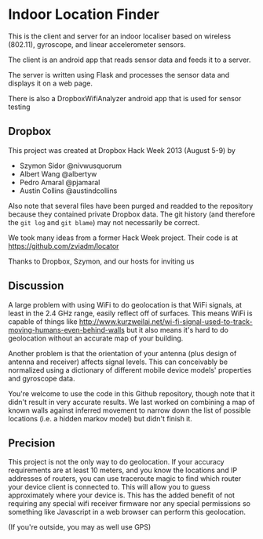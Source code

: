 Indoor Location Finder
======================
This is the client and server for an indoor localiser based on wireless (802.11), gyroscope, and linear accelerometer sensors.

The client is an android app that reads sensor data and feeds it to a server.

The server is written using Flask and processes the sensor data and displays it on a web page.

There is also a DropboxWifiAnalyzer android app that is used for sensor testing



Dropbox
-------
This project was created at Dropbox Hack Week 2013 (August 5-9) by
 - Szymon Sidor @nivwusquorum
 - Albert Wang @albertyw
 - Pedro Amaral @pjamaral
 - Austin Collins @austindcollins

Also note that several files have been purged and readded to the repository because they contained private Dropbox data.  The
git history (and therefore the `git log` and `git blame`) may not necessarily be correct.

We took many ideas from a former Hack Week project.  Their code is at
https://github.com/zviadm/locator

Thanks to Dropbox, Szymon, and our hosts for inviting us

Discussion
----------
A large problem with using WiFi to do geolocation is that WiFi signals, at
least in the 2.4 GHz range, easily reflect off of surfaces.  This means WiFi is
capable of things like http://www.kurzweilai.net/wi-fi-signal-used-to-track-moving-humans-even-behind-walls
but it also means it's hard to do geolocation without an accurate map of your building.

Another problem is that the orientation of your antenna (plus design of antenna
and receiver) affects signal levels.  This can conceivably be normalized using
a dictionary of different mobile device models' properties and gyroscope data.

You're welcome to use the code in this Github repository, though note that it
didn't result in very accurate results.  We last worked on combining a map of
known walls against inferred movement to narrow down the list of possible
locations (i.e. a hidden markov model) but didn't finish it.

Precision
---------
This project is not the only way to do geolocation.  If your accuracy
requirements are at least 10 meters, and you know the locations and IP
addresses of routers, you can use traceroute magic to find which router your
device client is connected to.  This will allow you to guess approximately
where your device is.  This has the added benefit of not requiring any special
wifi receiver firmware nor any special permissions so something like Javascript
in a web browser can perform this geolocation.

(If you're outside, you may as well use GPS)
